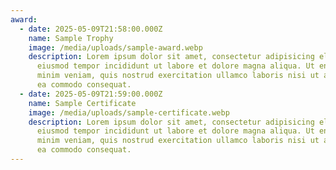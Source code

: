 ```yaml
---
award:
  - date: 2025-05-09T21:58:00.000Z
    name: Sample Trophy
    image: /media/uploads/sample-award.webp
    description: Lorem ipsum dolor sit amet, consectetur adipisicing elit, sed do
      eiusmod tempor incididunt ut labore et dolore magna aliqua. Ut enim ad
      minim veniam, quis nostrud exercitation ullamco laboris nisi ut aliquip ex
      ea commodo consequat.
  - date: 2025-05-09T21:59:00.000Z
    name: Sample Certificate
    image: /media/uploads/sample-certificate.webp
    description: Lorem ipsum dolor sit amet, consectetur adipisicing elit, sed do
      eiusmod tempor incididunt ut labore et dolore magna aliqua. Ut enim ad
      minim veniam, quis nostrud exercitation ullamco laboris nisi ut aliquip ex
      ea commodo consequat.
---
```

